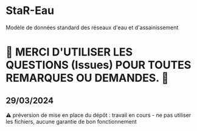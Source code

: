 # StaR-Eau
Modèle de données standard des réseaux d'eau et d'assainissement

  
# 🔴 MERCI D'UTILISER LES QUESTIONS (Issues) POUR TOUTES REMARQUES OU DEMANDES. 🔴

## 29/03/2024
:warning: préversion de mise en place du dépôt : travail en cours - ne pas utiliser les fichiers, aucune garantie de bon fonctionnement
